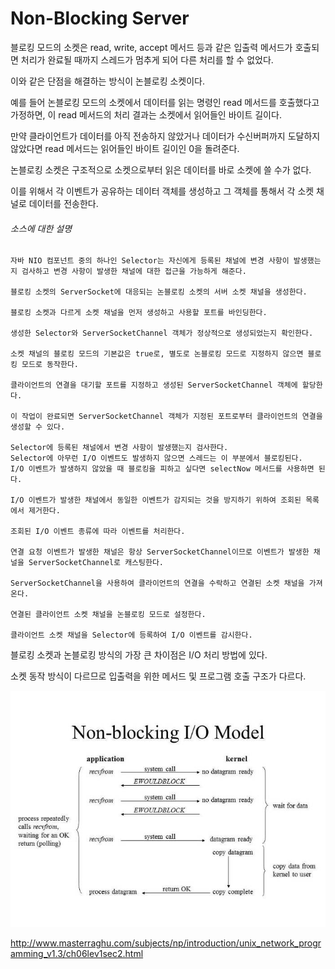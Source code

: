 # Non-Blocking Server

블로킹 모드의 소켓은 read, write, accept 메서드 등과 같은 입출력 메서드가 호출되면 처리가 완료될 때까지 스레드가 멈추게 되어 다른 처리를 할 수 없었다.

이와 같은 단점을 해결하는 방식이 논블로킹 소켓이다.

예를 들어 논블로킹 모드의 소켓에서 데이터를 읽는 명령인 read 메서드를 호출했다고 가정하면, 이 read 메서드의 처리 결과는 소켓에서 읽어들인 바이트 길이다.

만약 클라이언트가 데이터를 아직 전송하지 않았거나 데이터가 수신버퍼까지 도달하지 않았다면 read 메서드는 읽어들인 바이트 길이인 0을 돌려준다.



논블로킹 소켓은 구조적으로 소켓으로부터 읽은 데이터를 바로 소켓에 쓸 수가 없다.

이를 위해서 각 이벤트가 공유하는 데이터 객체를 생성하고 그 객체를 통해서 각 소켓 채널로 데이터를 전송한다.



###### 소스에 대한 설명

```
자바 NIO 컴포넌트 중의 하나인 Selector는 자신에게 등록된 채널에 변경 사항이 발생했는지 검사하고 변경 사항이 발생한 채널에 대한 접근을 가능하게 해준다.

블로킹 소켓의 ServerSocket에 대응되는 논블로킹 소켓의 서버 소켓 채널을 생성한다.

블로킹 소켓과 다르게 소켓 채널을 먼저 생성하고 사용할 포트를 바인딩한다.

생성한 Selector와 ServerSocketChannel 객체가 정상적으로 생성되었는지 확인한다.

소켓 채널의 블로킹 모드의 기본값은 true로, 별도로 논블로킹 모드로 지정하지 않으면 블로킹 모드로 동작한다.

클라이언트의 연결을 대기할 포트를 지정하고 생성된 ServerSocketChannel 객체에 할당한다.

이 작업이 완료되면 ServerSocketChannel 객체가 지정된 포트로부터 클라이언트의 연결을 생성할 수 있다.

Selector에 등록된 채널에서 변경 사항이 발생했는지 검사한다.
Selector에 아무런 I/O 이벤트도 발생하지 않으면 스레드는 이 부분에서 블로킹된다.
I/O 이벤트가 발생하지 않았을 때 블로킹을 피하고 싶다면 selectNow 메서드를 사용하면 된다.

I/O 이벤트가 발생한 채널에서 동일한 이벤트가 감지되는 것을 방지하기 위하여 조회된 목록에서 제거한다.

조회된 I/O 이벤트 종류에 따라 이벤트를 처리한다.

연결 요청 이벤트가 발생한 채널은 항상 ServerSocketChannel이므로 이벤트가 발생한 채널을 ServerSocketChannel로 캐스팅한다.

ServerSocketChannel을 사용하여 클라이언트의 연결을 수락하고 연결된 소켓 채널을 가져온다.

연결된 클라이언트 소켓 채널을 논블로킹 모드로 설정한다.

클라이언트 소켓 채널을 Selector에 등록하여 I/O 이벤트를 감시한다.
```



블로킹 소켓과 논블로킹 방식의 가장 큰 차이점은 I/O 처리 방법에 있다.



소켓 동작 방식이 다르므로 입출력을 위한 메서드 및 프로그램 호출 구조가 다르다.

![Non-Blocking IO Model](./non-blocing_IO_model.jpg)

<http://www.masterraghu.com/subjects/np/introduction/unix_network_programming_v1.3/ch06lev1sec2.html>

